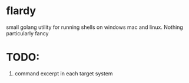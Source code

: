 # flardy
small golang utility for running shells on windows mac and linux.  Nothing particularly fancy


# TODO: 
1. command excerpt in each target system
